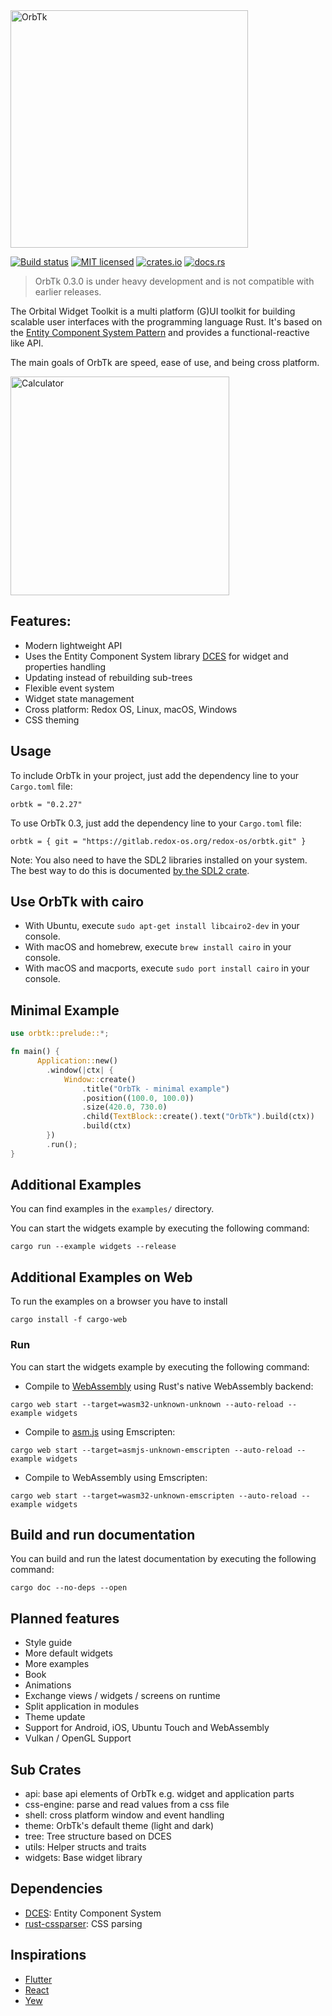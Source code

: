 <img alt="OrbTk" width="380" src="https://gitlab.redox-os.org/redox-os/assets/raw/master/logos/orbtk/logo_dark.png">

[![Build status](https://gitlab.redox-os.org/redox-os/orbtk/badges/master/build.svg)](https://gitlab.redox-os.org/redox-os/orbtk/pipelines)
[![MIT licensed](https://img.shields.io/badge/license-MIT-blue.svg)](./LICENSE)
[![crates.io](https://img.shields.io/badge/crates.io-v0.2.27-orange.svg)](https://crates.io/crates/orbtk)
[![docs.rs](https://docs.rs/orbtk/badge.svg)](https://docs.rs/orbtk)

> OrbTk 0.3.0 is under heavy development and is not compatible with earlier releases.

The Orbital Widget Toolkit is a multi platform (G)UI toolkit for building scalable user interfaces with the programming language Rust. It's based
on the [Entity Component System Pattern](https://en.wikipedia.org/wiki/Entity_component_system) and provides a functional-reactive like API.

The main goals of OrbTk are speed, ease of use, and being cross platform.

<img alt="Calculator" width="350" src="https://gitlab.redox-os.org/redox-os/assets/raw/master/screenshots/Calculator.png">

## Features:

* Modern lightweight API
* Uses the Entity Component System library [DCES](https://gitlab.redox-os.org/redox-os/dces-rust) for widget and properties handling
* Updating instead of rebuilding sub-trees
* Flexible event system
* Widget state management
* Cross platform: Redox OS, Linux, macOS, Windows
* CSS theming

## Usage

To include OrbTk in your project, just add the dependency
line to your `Cargo.toml` file:

```text
orbtk = "0.2.27"
```

To use OrbTk 0.3, just add the dependency
line to your `Cargo.toml` file:

```text
orbtk = { git = "https://gitlab.redox-os.org/redox-os/orbtk.git" }
```

Note: You also need to have the SDL2 libraries installed on your
system.  The best way to do this is documented [by the SDL2
crate](https://github.com/AngryLawyer/rust-sdl2#user-content-requirements).

## Use OrbTk with cairo

* With Ubuntu, execute ```sudo apt-get install libcairo2-dev``` in your console.
* With macOS and homebrew, execute ```brew install cairo``` in your console.
* With macOS and macports, execute ```sudo port install cairo``` in your console.

## Minimal Example

```rust
use orbtk::prelude::*;

fn main() {
      Application::new()
        .window(|ctx| {
            Window::create()
                .title("OrbTk - minimal example")
                .position((100.0, 100.0))
                .size(420.0, 730.0)
                .child(TextBlock::create().text("OrbTk").build(ctx))
                .build(ctx)
        })
        .run();
}
```

## Additional Examples

You can find examples in the `examples/` directory.

You can start the widgets example by executing the following command:

```text
cargo run --example widgets --release
```

## Additional Examples on Web

To run the examples on a browser you have to install

```text
cargo install -f cargo-web
```

### Run

You can start the widgets example by executing the following command:

* Compile to [WebAssembly](https://en.wikipedia.org/wiki/WebAssembly) using Rust's native WebAssembly backend:

```text
cargo web start --target=wasm32-unknown-unknown --auto-reload --example widgets
```

* Compile to [asm.js](https://en.wikipedia.org/wiki/Asm.js) using Emscripten:

```text
cargo web start --target=asmjs-unknown-emscripten --auto-reload --example widgets
```

* Compile to WebAssembly using Emscripten:

```text
cargo web start --target=wasm32-unknown-emscripten --auto-reload --example widgets
```

## Build and run documentation

You can build and run the latest documentation by executing the following command:

```text
cargo doc --no-deps --open
```

## Planned features

* Style guide
* More default widgets
* More examples
* Book
* Animations
* Exchange views / widgets / screens on runtime
* Split application in modules
* Theme update
* Support for Android, iOS, Ubuntu Touch and WebAssembly
* Vulkan / OpenGL Support

## Sub Crates

* api: base api elements of OrbTk e.g. widget and application parts
* css-engine: parse and read values from a css file
* shell: cross platform window and event handling
* theme: OrbTk's default theme (light and dark)
* tree: Tree structure based on DCES
* utils: Helper structs and traits
* widgets: Base widget library

## Dependencies

* [DCES](https://gitlab.redox-os.org/redox-os/dces-rust): Entity Component System
* [rust-cssparser](https://github.com/servo/rust-cssparser): CSS parsing

## Inspirations

* [Flutter](https://flutter.io/)
* [React](https://reactjs.org/)
* [Yew](https://github.com/DenisKolodin/yew)

